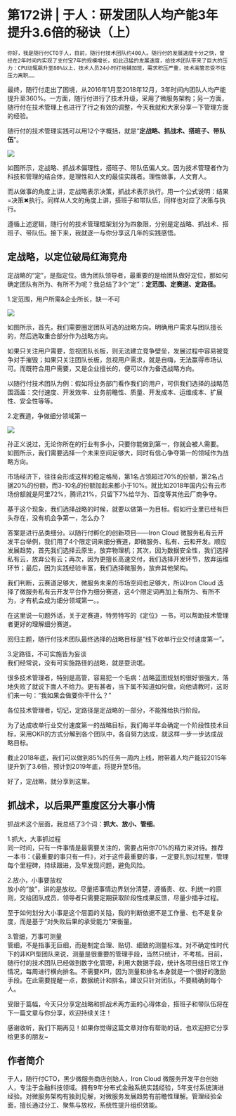 # 第172讲 | 于人：研发团队人均产能3年提升3.6倍的秘诀（上）

    你好，我是随行付CTO于人，目前，随行付技术团队约400人。随行付的发展速度十分之快，曾经在2年时间内实现了支付宝7年的规模增长，如此迅猛的发展速度，给技术团队带来了巨大的压力：CPU动辄飙升至80%以上，技术人员24小时打地铺加班，需求积压严重，技术高管忍受不住压力离职……

最终，随行付走出了困境，从2016年1月至2018年12月，3年时间内团队人均产能提升至360%。一方面，随行付进行了技术升级，采用了微服务架构；另一方面，随行付在技术管理上也进行了行之有效的调整，今天我就和大家分享一下管理方面的经验。

随行付的技术管理实践可以用12个字概括，就是“**定战略、抓战术、搭班子、带队伍**”。

![](https://static001.geekbang.org/resource/image/97/59/9780a59faf27910694f299b94f96fe59.jpg)

如图所示，定战略、抓战术偏理性，搭班子、带队伍偏人文。因为技术管理者作为科技和管理的结合体，是理性和人文的最佳实践者。理性做事，人文育人。

而从做事的角度上讲，定战略表示决策，抓战术表示执行。用一个公式说明：结果=决策✖执行。同样从人文的角度上讲，搭班子和带队伍，同样也对应了决策与执行。

遵循上述逻辑，随行付的技术管理框架划分为四象限，分别是定战略、抓战术、搭班子、带队伍。接下来，我就逐一与你分享这几年的实践感悟。

## 定战略，以定位破局红海竞舟

定战略的“定”，是指定位。做为团队领导者，最重要的是给团队做好定位，那如何确定团队有所为、有所不为呢？我总结了3个“定”：**定范围、定赛道、定路径。**

1.定范围，用户所需&企业所长，缺一不可

![](https://static001.geekbang.org/resource/image/e1/69/e1da4847d7a060898af0dd3ae243b269.png)

如图所示，首先，我们需要圈定团队可选的战略方向。明确用户需求与团队擅长的，然后选取重合部分作为战略方向。

如果只关注用户需要，忽视团队长板，则无法建立竞争壁垒，发展过程中容易被竞争对手摧毁；如果只关注团队长板，忽视用户需求，就是自嗨，无法赢得市场认可。而既符合用户需要，又是企业擅长的，便可以作为备选战略方向。

以随行付技术团队为例：假如将业务部门看作我们的用户，可供我们选择的战略范围涵盖：交付速度、开发效率、业务前瞻性、质量、开发成本、运维成本、扩展性、安全性等等。

2.定赛道，争做细分领域第一

![](https://static001.geekbang.org/resource/image/db/b5/db8186969c74a53049309cf062d0cfb5.png)

孙正义说过，无论你所在的行业有多小，只要你能做到第一，你就会被人需要。  
如图所示，我们需要选择一个未来空间足够大，同时有信心争夺第一的领域作为战略方向。

市场经济下，往往会形成这样的稳定格局，第1名占领超过70%的份额，第2名占据20%的份额，而3-10名的份额加起来都小于10%。就比如2018年国内公有云市场份额就是阿里72%，腾讯21%，只留下7%给华为、百度等其他云厂商争夺。

基于这个现象，我们选择战略的时候，就要以做第一为目标。假如行业里已经有巨头存在，没有机会争第一，怎么办？

答案是进行品类细分。以随行付孵化的创新项目——Iron Cloud 微服务私有云开发平台举例，我们用了4个限定词来细分赛道，即微服务、私有、云和开发。顺应发展趋势，首先我们选择云原生，放弃物理机；其次，因为数据安全性，我们选择私有云，放弃公有云；再次，因为更擅长高速交付，我们选择开发环节，放弃运维环节；最后，因为实践经验丰富，我们选择微服务，放弃其他架构。

我们判断，云赛道足够大，微服务未来的市场空间也足够大，所以Iron Cloud 选择了微服务私有云开发平台作为细分赛道，这4个限定词再加上有所为、有所不为，才有机会成为细分领域第一。。

在这里说一句题外话，关于定赛道，特劳特写的《定位》一书，可以帮助技术管理者更好的理解细分赛道。

回归主题，随行付技术团队最终选择的战略目标是“线下收单行业交付速度第一”。

3.定路径，不可实施皆为妄谈  
我们经常说，没有可实施路径的战略，就是耍流氓。

很多技术管理者，特别是高管，容易犯一个毛病：战略蓝图规划的很好很强大，落地失败了就说下面人不给力。更有甚者，当下属不知道如何做，向他请教时，这哥们来一句：“我如果会做要你干什么？”

各位技术管理者，切记，定路径是定战略的一部分，不能推给执行阶段。

为了达成收单行业交付速度第一的战略目标，我们每半年会确定一个阶段性技术目标，采用OKR的方式分解到各个团队中，各自努力达成，就这样一步一步达成战略目标。

截止2018年底，我们可以做到85%的任务一周内上线，附带着人均产能较2015年提升到了3.6倍，预计到2019年底，将提升至5倍。

好了，定战略，就分享到这里。

## 抓战术，以后果严重度区分大事小情

抓战术这个层面，我总结了3个词：**抓大、放小、管细**。

1.抓大，大事抓过程  
同一时间，只有一件事情是最需要关注的，需要占用你70%的精力来对待。推荐一本书：《最重要的事只有一件》，对于这件最重要的事，一定要扎到过程里，管理每个里程碑，持续跟进，及早发现问题，避免风险。

2.放小，小事要放权  
放小的“放”，讲的是放权。尽量把事情边界划分清楚，遵循责、权、利统一的原则，交给团队成员，领导者只需要定期获取阶段性成果反馈，尽量少插手过程。

至于如何划分大小事是这个层面的关隘，我的判断依据不是工作量、也不是复杂度，而是基于“对失败后果的承受能力”来衡量。

3.管细，万事可测量  
管细，不是指事无巨细，而是制定合理、贴切、细致的测量标准。对不确定性时代下的非KPI型团队来说，测量是很重要的管理手段，当然只统计，不考核。目前，随行付的技术团队已经做到数字化管理，利用大数据手段，统计各项目组日常工作情况，每周进行横向排名。不需要KPI，因为测量和排名本身就是一个很好的激励手段。在此需要提醒一点，数据统计和排名，建议只针对团队，不要精确到每个人。

受限于篇幅，今天只分享定战略和抓战术两方面的心得体会，搭班子和带队伍将在下一篇文章与你分享，欢迎持续关注！

感谢收听，我们下期再见！如果你觉得这篇文章对你有帮助的话，也欢迎把它分享给更多的朋友~

## 作者简介

于人，随行付CTO，黑少微服务商店创始人，Iron Cloud 微服务开发平台创始人，专注于金融科技领域。拥有9年分布式金融系统实践经验，5年支付系统演进经验。对微服务架构有独到见解，对微服务发展趋势有前瞻性理解。管理经验全面，擅长通过分工、聚焦与放权，系统性提升组织效能。
    